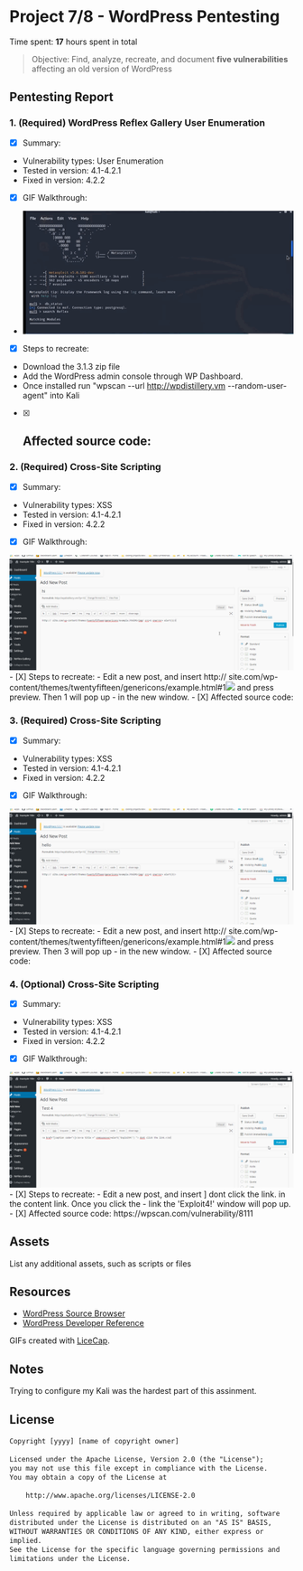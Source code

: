 # Project 7/8 - WordPress Pentesting

Time spent: **17** hours spent in total

> Objective: Find, analyze, recreate, and document **five vulnerabilities** affecting an old version of WordPress

## Pentesting Report

### 1. (Required) WordPress Reflex Gallery User Enumeration
  - [X] Summary: 
   - Vulnerability types: User Enumeration
   - Tested in version: 4.1-4.2.1
   - Fixed in version: 4.2.2
  - [X] GIF Walkthrough: 
  - <img src='vid1.gif' title='Video Walkthrough' width='' alt='Video Walkthrough' />

  - [X] Steps to recreate: 
 - Download the 3.1.3 zip file
 - Add the WordPress admin console through WP Dashboard. 
 - Once installed run "wpscan --url http://wpdistillery.vm --random-user-agent" into Kali
 - [X] Affected source code: 
    - 
### 2. (Required) Cross-Site Scripting
  - [X] Summary: 
   - Vulnerability types: XSS
   - Tested in version: 4.1-4.2.1
   - Fixed in version: 4.2.2
  - [X] GIF Walkthrough: 
   <img src='vid2.gif' title='Video Walkthrough' width='' alt='Video Walkthrough' />
  - [X] Steps to recreate:
  - Edit a new post, and insert  http:// site.com/wp-content/themes/twentyfifteen/genericons/example.html#1<img/ src=1 onerror= alert(1)> and press preview.  Then 1 will pop up   - in the new window. 
  - [X] Affected source code:
    
### 3. (Required) Cross-Site Scripting 
  - [X] Summary: 
   - Vulnerability types: XSS
   - Tested in version: 4.1-4.2.1
   - Fixed in version: 4.2.2
  - [X] GIF Walkthrough: 
   <img src='vid3.gif' title='Video Walkthrough' width='' alt='Video Walkthrough' />
  - [X] Steps to recreate: 
  - Edit a new post, and insert  http:// site.com/wp-content/themes/twentyfifteen/genericons/example.html#1<img/ src=1 onerror= alert(3)> and press preview.  Then 3 will pop up   - in the new window. 
  - [X] Affected source code:
   
### 4. (Optional) Cross-Site Scripting 
  - [X] Summary: 
   - Vulnerability types: XSS
   - Tested in version: 4.1-4.2.1
   - Fixed in version: 4.2.2
  - [X] GIF Walkthrough: 
   <img src='vid4.gif' title='Video Walkthrough' width='' alt='Video Walkthrough' />
  - [X] Steps to recreate: 
  - Edit a new post, and insert <a href="[caption code=">]</a><a title =" onmouseover=alert('Exploit4!') "> dont click the link.</a> in the content link. Once you click the   - link the 'Exploit4!' window will pop up. 
  - [X] Affected source code:
  https://wpscan.com/vulnerability/8111
   

## Assets

List any additional assets, such as scripts or files

## Resources

- [WordPress Source Browser](https://core.trac.wordpress.org/browser/)
- [WordPress Developer Reference](https://developer.wordpress.org/reference/)

GIFs created with [LiceCap](http://www.cockos.com/licecap/).

## Notes

Trying to configure my Kali was the hardest part of this assinment. 

## License

    Copyright [yyyy] [name of copyright owner]

    Licensed under the Apache License, Version 2.0 (the "License");
    you may not use this file except in compliance with the License.
    You may obtain a copy of the License at

        http://www.apache.org/licenses/LICENSE-2.0

    Unless required by applicable law or agreed to in writing, software
    distributed under the License is distributed on an "AS IS" BASIS,
    WITHOUT WARRANTIES OR CONDITIONS OF ANY KIND, either express or implied.
    See the License for the specific language governing permissions and
    limitations under the License.
